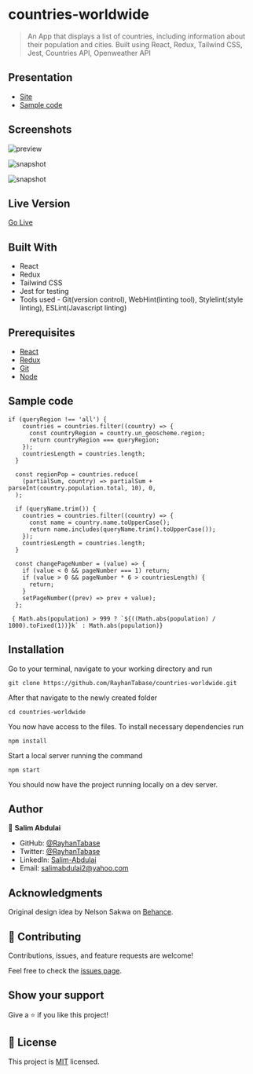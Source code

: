 # countries-worldwide
> An App that displays a list of countries, including information about their population and cities. Built using React, Redux, Tailwind CSS, Jest, Countries API, Openweather API

## Presentation
- [Site](https://www.loom.com/share/ccd0d737d0c2448697508d3aab9160c8?sharedAppSource=personal_library)
- [Sample code](https://www.loom.com/share/9de8accfc85a4877b2ddb8fea1b31296?sharedAppSource=personal_library)

## Screenshots
![preview](./assets/screengif.gif)

![snapshot](./assets/screen1.png)

![snapshot](./assets/screen2.png)

## Live Version
[Go Live](https://festive-shirley-0ca9cb.netlify.app/)

## Built With
- React
- Redux
- Tailwind CSS
- Jest for testing
- Tools used - Git(version control), WebHint(linting tool), Stylelint(style linting), ESLint(Javascript linting)

## Prerequisites
 - [React](https://reactjs.org/docs/getting-started.html)
 - [Redux](https://redux.js.org/tutorials/quick-start)
 - [Git](https://git-scm.com/downloads)
 - [Node](https://nodejs.org/en/download/)

## Sample code

```
if (queryRegion !== 'all') {
    countries = countries.filter((country) => {
      const countryRegion = country.un_geoscheme.region;
      return countryRegion === queryRegion;
    });
    countriesLength = countries.length;
  }

  const regionPop = countries.reduce(
    (partialSum, country) => partialSum + parseInt(country.population.total, 10), 0,
  );

  if (queryName.trim()) {
    countries = countries.filter((country) => {
      const name = country.name.toUpperCase();
      return name.includes(queryName.trim().toUpperCase());
    });
    countriesLength = countries.length;
  }

  const changePageNumber = (value) => {
    if (value < 0 && pageNumber === 1) return;
    if (value > 0 && pageNumber * 6 > countriesLength) {
      return;
    }
    setPageNumber((prev) => prev + value);
  };

```

```
 { Math.abs(population) > 999 ? `${((Math.abs(population) / 1000).toFixed(1))}k` : Math.abs(population)}
```


## Installation

Go to your terminal, navigate to your working directory and run

`git clone https://github.com/RayhanTabase/countries-worldwide.git`

After that navigate to the newly created folder

`cd countries-worldwide`

You now have access to the files.
To install necessary dependencies run

`npm install`

Start a local server running the command

`npm start`

You should now have the project running locally on a dev server.

## Author

👤 **Salim Abdulai**

- GitHub: [@RayhanTabase](https://github.com/RayhanTabase)
- Twitter: [@RayhanTabase](https://twitter.com/@RayhanTabase)
- LinkedIn: [Salim-Abdulai](https://linkedin.com/in/salimabdulai)
- Email: salimabdulai2@yahoo.com

## Acknowledgments
Original design idea by Nelson Sakwa on [Behance](https://www.behance.net/gallery/31579789/Ballhead-App-(Free-PSDs)).

## 🤝 Contributing

Contributions, issues, and feature requests are welcome!

Feel free to check the [issues page](../../issues/).

## Show your support

Give a ⭐️ if you like this project!

## 📝 License

This project is [MIT](./MIT.md) licensed.
